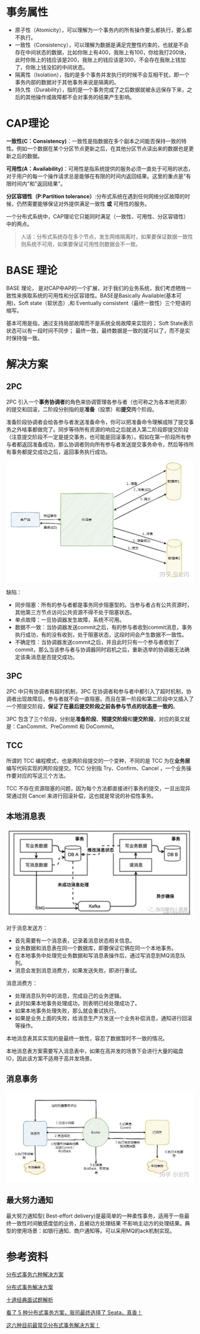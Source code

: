 # 事务属性
- 原子性（Atomicity），可以理解为一个事务内的所有操作要么都执行，要么都不执行。
- 一致性（Consistency），可以理解为数据是满足完整性约束的，也就是不会存在中间状态的数据，比如你账上有400，我账上有100，你给我打200块，此时你账上的钱应该是200，我账上的钱应该是300，不会存在我账上钱加了，你账上钱没扣的中间状态。
- 隔离性（Isolation），指的是多个事务并发执行的时候不会互相干扰，即一个事务内部的数据对于其他事务来说是隔离的。
- 持久性（Durability），指的是一个事务完成了之后数据就被永远保存下来，之后的其他操作或故障都不会对事务的结果产生影响。

# CAP理论
**一致性(C：Consistency)**：一致性是指数据在多个副本之间能否保持一致的特性。例如一个数据在某个分区节点更新之后，在其他分区节点读出来的数据也是更新之后的数据。

**可用性(A：Availability)**：可用性是指系统提供的服务必须一直处于可用的状态，对于用户的每一个操作请求总是能够在有限的时间内返回结果。这里的重点是"有限时间内"和"返回结果"。

**分区容错性（P:Partition tolerance）**:分布式系统在遇到任何网络分区故障的时候，仍然需要能够保证对外提供满足一致性 **或** 可用性的服务。

一个分布式系统中，CAP理论它只能同时满足（一致性、可用性、分区容错性）中的两点。
> 人话：分布式系统存在多个节点，发生网络隔离时，如果要保证数据一致性则系统不可用，如果要保证可用性则数据会不一致。

# BASE 理论
BASE 理论， 是对CAP中AP的一个扩展，对于我们的业务系统，我们考虑牺牲一致性来换取系统的可用性和分区容错性。BASE是Basically Available(基本可用)，Soft state（软状态）,和 Eventually consistent（最终一致性）三个短语的缩写。

基本可用是指，通过支持局部故障而不是系统全局故障来实现的；
Soft State表示状态可以有一段时间不同步；
最终一致，最终数据是一致的就可以了，而不是实时保持强一致。

# 解决方案
## 2PC
2PC 引入一个**事务协调者**的角色来协调管理各参与者（也可称之为各本地资源）的提交和回滚，二阶段分别指的是**准备**（投票）和**提交**两个阶段。

准备阶段协调者会给各参与者发送准备命令，你可以把准备命令理解成除了提交事务之外啥事都做完了。同步等待所有资源的响应之后就进入第二阶段即提交阶段（注意提交阶段不一定是提交事务，也可能是回滚事务）。假如在第一阶段所有参与者都返回准备成功，那么协调者则向所有参与者发送提交事务命令，然后等待所有事务都提交成功之后，返回事务执行成功。

<img src="https://raw.githubusercontent.com/dark-tone/notes/main/分布式/imgs/1.jpg">

缺陷：
- 同步阻塞：所有的参与者都是事务同步阻塞型的。当参与者占有公共资源时，其他第三方节点访问公共资源不得不处于阻塞状态。
- 单点故障：一旦协调器发生故障，系统不可用。
- 数据不一致：当协调器发送commit之后，有的参与者收到commit消息，事务执行成功，有的没有收到，处于阻塞状态，这段时间会产生数据不一致性。
- 不确定性：当协调器发送commit之后，并且此时只有一个参与者收到了commit，那么当该参与者与协调器同时宕机之后，重新选举的协调器无法确定该条消息是否提交成功。


## 3PC
2PC 中只有协调者有超时机制，3PC 在协调者和参与者中都引入了超时机制，协调者出现故障后，参与者就不会一直阻塞。而且在第一阶段和第二阶段中又插入了一个预提交阶段，**保证了在最后提交阶段之前各参与节点的状态是一致的**。

3PC 包含了三个阶段，分别是**准备阶段**、**预提交阶段**和**提交阶段**，对应的英文就是：CanCommit、PreCommit 和 DoCommit。


## TCC
所谓的 TCC 编程模式，也是两阶段提交的一个变种，不同的是 TCC 为在**业务层**编写代码实现的两阶段提交。TCC 分别指 Try、Confirm、Cancel ，一个业务操作要对应的写这三个方法。

TCC 不存在资源阻塞的问题，因为每个方法都直接进行事务的提交，一旦出现异常通过则 Cancel 来进行回滚补偿，这也就是常说的补偿性事务。


## 本地消息表
<img src="https://raw.githubusercontent.com/dark-tone/notes/main/分布式/imgs/2.awebp">

对于消息发送方：
- 首先需要有一个消息表，记录着消息状态相关信息。
- 业务数据和消息表在同一个数据库，即要保证它俩在同一个本地事务。
- 在本地事务中处理完业务数据和写消息表操作后，通过写消息到MQ消息队列。
- 消息会发到消息消费方，如果发送失败，即进行重试。

消息消费方：
- 处理消息队列中的消息，完成自己的业务逻辑。
- 此时如果本地事务处理成功，则表明已经处理成功了。
- 如果本地事务处理失败，那么就会重试执行。
- 如果是业务上面的失败，给消息生产方发送一个业务补偿消息，通知进行回滚等操作。

本地消息表其实实现的是最终一致性，容忍了数据暂时不一致的情况。

本地消息表方案需要写入消息表中，如果在高并发的场景下会进行大量的磁盘IO，因此该方案不适用于高并发场景。


## 消息事务
<img src="https://raw.githubusercontent.com/dark-tone/notes/main/分布式/imgs/3.jpg">


## 最大努力通知
最大努力通知型( Best-effort delivery)是最简单的一种柔性事务，适用于一些最终一致性时间敏感度低的业务，且被动方处理结果 不影响主动方的处理结果。典型的使用场景：如银行通知、商户通知等。可以采用MQ的ack机制实现。


# 参考资料
[分布式事务六种解决方案](https://zhuanlan.zhihu.com/p/183753774)

[分布式事务解决方案](https://blog.csdn.net/u012811805/article/details/121313006)

[十道经典面试题解析](https://juejin.cn/post/6996803830654435335)

[看了 5 种分布式事务方案，我司最终选择了 Seata，真香！](https://www.cnblogs.com/chengxy-nds/p/14046856.html)

[这六种目前最常见分布式事务解决方案！](https://blog.csdn.net/JavaShark/article/details/125350886)
